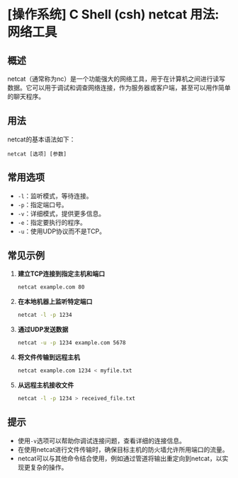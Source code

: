 # [操作系统] C Shell (csh) netcat 用法: 网络工具

## 概述
netcat（通常称为nc）是一个功能强大的网络工具，用于在计算机之间进行读写数据。它可以用于调试和调查网络连接，作为服务器或客户端，甚至可以用作简单的聊天程序。

## 用法
netcat的基本语法如下：
```
netcat [选项] [参数]
```

## 常用选项
- `-l`：监听模式，等待连接。
- `-p`：指定端口号。
- `-v`：详细模式，提供更多信息。
- `-e`：指定要执行的程序。
- `-u`：使用UDP协议而不是TCP。

## 常见示例
1. **建立TCP连接到指定主机和端口**
   ```bash
   netcat example.com 80
   ```

2. **在本地机器上监听特定端口**
   ```bash
   netcat -l -p 1234
   ```

3. **通过UDP发送数据**
   ```bash
   netcat -u -p 1234 example.com 5678
   ```

4. **将文件传输到远程主机**
   ```bash
   netcat example.com 1234 < myfile.txt
   ```

5. **从远程主机接收文件**
   ```bash
   netcat -l -p 1234 > received_file.txt
   ```

## 提示
- 使用`-v`选项可以帮助你调试连接问题，查看详细的连接信息。
- 在使用netcat进行文件传输时，确保目标主机的防火墙允许所用端口的流量。
- netcat可以与其他命令结合使用，例如通过管道将输出重定向到netcat，以实现更复杂的操作。